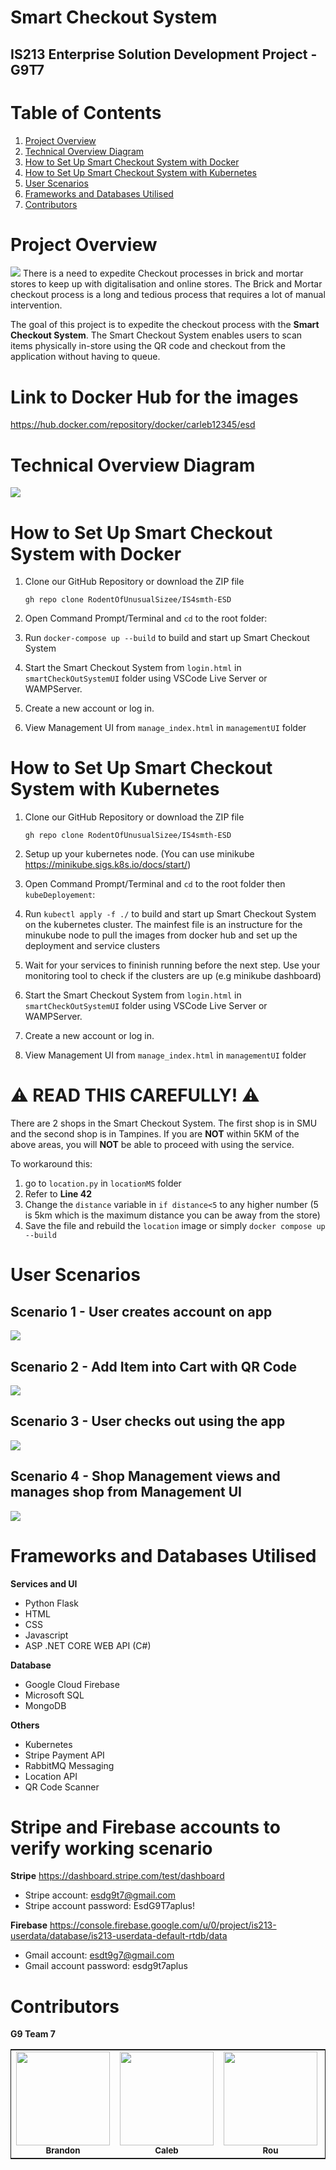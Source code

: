 # Smart Checkout System
## IS213 Enterprise Solution Development Project - G9T7

# Table of Contents
1. [Project Overview](#project-overview)
2. [Technical Overview Diagram](#technical-overview-diagram)
3. [How to Set Up Smart Checkout System with Docker](#how-to-set-up-smart-checkout-system-with-docker)
4. [How to Set Up Smart Checkout System with Kubernetes](#how-to-set-up-smart-checkout-system-with-kubernetes)
5. [User Scenarios](#user-scenarios)
6. [Frameworks and Databases Utilised](#frameworks-and-databases-utilised)
7. [Contributors](#contributors)


# Project Overview
<img src="ReadmeFiles\logo.jpg">
There is a need to expedite Checkout processes in brick and mortar stores to keep up with digitalisation and online stores. The Brick and Mortar checkout process is a long and tedious process that requires a lot of manual intervention. 

The goal of this project is to expedite the checkout process with the **Smart Checkout System**. The Smart Checkout System enables users to scan items physically in-store using the QR code and checkout from the application without having to queue.

# Link to Docker Hub for the images 
https://hub.docker.com/repository/docker/carleb12345/esd

# Technical Overview Diagram
<img src="ReadmeFiles\overview.png">

# How to Set Up Smart Checkout System with Docker
1. Clone our GitHub Repository or download the ZIP file

    ```gh repo clone RodentOfUnusualSizee/IS4smth-ESD```

2. Open Command Prompt/Terminal and `cd` to the root folder:

3. Run ``` docker-compose up --build ``` to build and start up Smart Checkout System

4. Start the Smart Checkout System from `login.html` in `smartCheckOutSystemUI` folder using VSCode Live Server or WAMPServer.

5. Create a new account or log in.

6. View Management UI from `manage_index.html` in `managementUI` folder

# How to Set Up Smart Checkout System with Kubernetes
1. Clone our GitHub Repository or download the ZIP file

    ```gh repo clone RodentOfUnusualSizee/IS4smth-ESD```

2. Setup up your kubernetes node. (You can use minikube https://minikube.sigs.k8s.io/docs/start/)

3. Open Command Prompt/Terminal and `cd` to the root folder then `kubeDeployement`:

4. Run ``` kubectl apply -f ./ ``` to build and start up Smart Checkout System on the kubernetes cluster. The mainfest file is an instructure for the minukube node to pull the images from docker hub and set up the deployment and service clusters

5. Wait for your services to fininish running before the next step. Use your monitoring tool to check if the clusters are up (e.g minikube dashboard)

6. Start the Smart Checkout System from `login.html` in `smartCheckOutSystemUI` folder using VSCode Live Server or WAMPServer.

7. Create a new account or log in.

8. View Management UI from `manage_index.html` in `managementUI` folder


# ⚠️ READ THIS CAREFULLY! ⚠️

There are 2 shops in the Smart Checkout System. The first shop is in SMU and the second shop is in Tampines. If you are **NOT** within 5KM of the above areas, you will **NOT** be able to proceed with using the service.

To workaround this:
1. go to `location.py` in `locationMS` folder
2. Refer to **Line 42**
3. Change the `distance` variable in `if distance<5` to any higher number (5 is 5km which is the maximum distance you can be away from the store)
4. Save the file and rebuild the `location` image or simply `docker compose up --build` 

# User Scenarios
## Scenario 1 - User creates account on app
<img src="ReadmeFiles\scenario1.PNG">

## Scenario 2 - Add Item into Cart with QR Code
<img src="ReadmeFiles\scenario2.PNG">

## Scenario 3 - User checks out using the app
<img src="ReadmeFiles\scenario3.png">

## Scenario 4 - Shop Management views and manages shop from Management UI
<img src="ReadmeFiles\scenario4.png">

# Frameworks and Databases Utilised
**Services and UI**
- Python Flask
- HTML
- CSS 
- Javascript
- ASP .NET CORE WEB API (C#)

**Database**
- Google Cloud Firebase
- Microsoft SQL
- MongoDB

**Others**
- Kubernetes
- Stripe Payment API
- RabbitMQ Messaging
- Location API
- QR Code Scanner

# Stripe and Firebase accounts to verify working scenario
**Stripe**
https://dashboard.stripe.com/test/dashboard
- Stripe account: esdg9t7@gmail.com
- Stripe account password: EsdG9T7aplus!

**Firebase**
https://console.firebase.google.com/u/0/project/is213-userdata/database/is213-userdata-default-rtdb/data
- Gmail account: esdt9g7@gmail.com
- Gmail account password: esdg9t7aplus

# Contributors

**G9 Team 7**

<table style="border:0.5px solid;">
    <tr>
        <td align="center"><img src="" width="150px;" alt=""/><br /><sub><b>Brandon</b></sub></a></td>
        <td align="center"><img src="" width="150px;" alt=""/><br /><sub><b>Caleb</b></sub></a></td>
        <td align="center"><img src="" width="150px;" alt=""/><br /><sub><b>Rou</b></sub></a></td>
        <td align="center"><img src="" width="150px;" alt=""/><br /><sub><b>Gerald</b></sub></a></td>
        <td align="center"><img src="" width="150px;" alt=""/><br /><sub><b>Yan Wee</b></sub></a></td>
    </tr>
</table>
